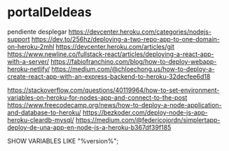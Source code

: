 # portalDeIdeas

pendiente desplegar
https://devcenter.heroku.com/categories/nodejs-support
https://dev.to/256hz/deploying-a-two-repo-app-to-one-domain-on-heroku-2mhl
https://devcenter.heroku.com/articles/git
https://www.newline.co/fullstack-react/articles/deploying-a-react-app-with-a-server/
https://fabiofranchino.com/blog/how-to-deploy-webapp-heroku-netlify/
https://medium.com/@chloechong.us/how-to-deploy-a-create-react-app-with-an-express-backend-to-heroku-32decfee6d18

https://stackoverflow.com/questions/40119964/how-to-set-environment-variables-on-heroku-for-nodes-app-and-connect-to-the-post
https://www.freecodecamp.org/news/how-to-deploy-a-node-application-and-database-to-heroku/
https://bezkoder.com/deploy-node-js-app-heroku-cleardb-mysql/
https://medium.com/@federicojordn/simplertapp-deploy-de-una-app-en-node-js-a-heroku-b367df39f185

SHOW VARIABLES LIKE "%version%";
